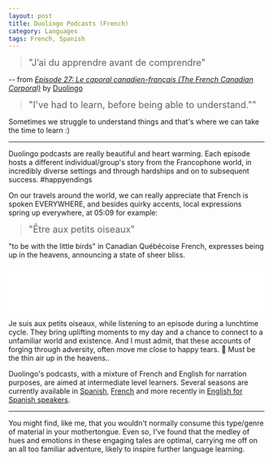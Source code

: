 ```yaml
---
layout: post
title: Duolingo Podcasts (French)
category: Languages
tags: French, Spanish
---
```

> <font size="4"> "J’ai du apprendre avant de comprendre"</font>

-- from _[Episode 27: Le caporal canadien-français (The French Canadian Corporal)][id]_ by [Duolingo][id1]

><font size="4"> "I've had to learn, before being able to understand."" </font>

Sometimes we struggle to understand things and that's where we can take the time to learn :)

---


Duolingo podcasts are really beautiful and heart warming. Each episode hosts a different individual/group's story from the Francophone world, in incredibly diverse settings and through hardships and on to subsequent success. #happyendings

On our travels around the world, we can really appreciate that French is spoken EVERYWHERE, and besides quirky accents, local expressions spring up everywhere, at 05:09 for example:

><font size="4">"Être aux petits oiseaux"</font>

 "to be with the little birds" in Canadian Québécoise French, expresses being up in the heavens, announcing a state of sheer bliss.

<iframe style="border: none" src="//html5-player.libsyn.com/embed/episode/id/16477082/height/90/theme/custom/thumbnail/yes/direction/backward/render-playlist/no/custom-color/87A93A/" height="90" width="100%" scrolling="no"  allowfullscreen webkitallowfullscreen mozallowfullscreen oallowfullscreen msallowfullscreen></iframe>

Je suis aux petits oiseaux, while listening to an episode during a lunchtime cycle. They bring uplifting moments to my day and a chance to connect to a unfamiliar world and existence. And I must admit, that these accounts of forging through adversity, often move me close to happy tears. 🥲 Must be the thin air up in the heavens..

Duolingo's podcasts, with a mixture of French and English for narration purposes, are aimed at intermediate level learners. Several seasons are currently available in [Spanish][id3], [French][id4] and more recently in [English for Spanish speakers][id5].


---


You might find, like me,  that you wouldn't normally consume this type/genre of material in your mothertongue. Even so, I've found that the medley of hues and emotions in these engaging tales are optimal, carrying me off on an all too familiar adventure, likely to inspire further language learning.


[id]: https://podcast.duolingo.com/episode-27-le-caporal-canadien-francais-the-french-canadian-corporal "https://podcast.duolingo.com/episode-27-le-caporal-canadien-francais-the-french-canadian-corporal"

[id1]: https://invite.duolingo.com/BDHTZTB5CWWKTDDKYUE67LKSH4 "Duolingo Invite link"

[id3]:https://podcast.duolingo.com/spanish "https://podcast.duolingo.com/spanish"

[id4]:https://podcast.duolingo.com/french "https://podcast.duolingo.com/french"

[id5]: https://podcast.duolingo.com/english "https://podcast.duolingo.com/english"
